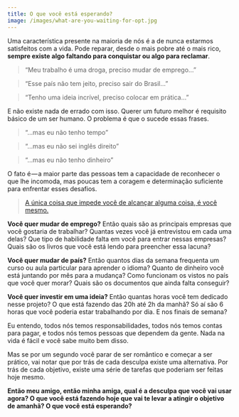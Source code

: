 ```yaml
---
title: O que você está esperando?
image: /images/what-are-you-waiting-for-opt.jpg
---
```


Uma característica presente na maioria de nós é a de nunca estarmos satisfeitos com a vida. Pode reparar, desde o mais pobre até o mais rico, **sempre existe algo faltando para conquistar ou algo para reclamar**.

> “Meu trabalho é uma droga, preciso mudar de emprego…”

> “Esse país não tem jeito, preciso sair do Brasil…”

> “Tenho uma ideia incrível, preciso colocar em prática…”

E não existe nada de errado com isso. Querer um futuro melhor é requisito básico de um ser humano. O problema é que o sucede essas frases.

> “…mas eu não tenho tempo”

> “…mas eu não sei inglês direito”

> “…mas eu não tenho dinheiro”

O fato é — a maior parte das pessoas tem a capacidade de reconhecer o que lhe incomoda, mas poucas tem a coragem e determinação suficiente para enfrentar esses desafios.

> [A única coisa que impede você de alcançar alguma coisa, é você mesmo.](https://twitter.com/zenorocha/status/585254135206776832)

**Você quer mudar de emprego?** Então quais são as principais empresas que você gostaria de trabalhar? Quantas vezes você já entrevistou em cada uma delas? Que tipo de habilidade falta em você para entrar nessas empresas? Quais são os livros que você está lendo para preencher essa lacuna?

**Você quer mudar de país?** Então quantos dias da semana frequenta um curso ou aula particular para aprender o idioma? Quanto de dinheiro você está juntando por mês para a mudança? Como funcionam os vistos no país que você quer morar? Quais são os documentos que ainda falta conseguir?

**Você quer investir em uma ideia?** Então quantas horas você tem dedicado nesse projeto? O que está fazendo das 20h até 2h da manhã? Só aí são 6 horas que você poderia estar trabalhando por dia. E nos finais de semana?

Eu entendo, todos nós temos responsabilidades, todos nós temos contas para pagar, e todos nós temos pessoas que dependem da gente. Nada na vida é fácil e você sabe muito bem disso.

Mas se por um segundo você parar de ser romântico e começar a ser prático, vai notar que por trás de cada desculpa existe uma alternativa. Por trás de cada objetivo, existe uma série de tarefas que poderiam ser feitas hoje mesmo.

**Então meu amigo, então minha amiga, qual é a desculpa que você vai usar agora? O que você está fazendo hoje que vai te levar a atingir o objetivo de amanhã? O que você está esperando?**
